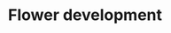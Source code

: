 ---
annotations:
- type: Pathway Ontology
  value: signaling pathway
- type: Pathway Ontology
  value: signaling pathway pertinent to development
authors:
- MartijnVanIersel
- Pjaiswal
- MaintBot
- Khanspers
- AlexanderPico
- Eweitz
description: Based on a boolean genetic model of floral tissue development.
last-edited: 2021-05-19
organisms:
- Arabidopsis thaliana
redirect_from:
- /index.php/Pathway:WP618
- /instance/WP618
schema-jsonld:
- '@context': https://schema.org/
  '@id': https://wikipathways.github.io/pathways/WP618.html
  '@type': Dataset
  creator:
    '@type': Organization
    name: WikiPathways
  description: Based on a boolean genetic model of floral tissue development.
  keywords:
  - CLF
  - WUS
  - B = AP3
  - AP2
  - TFL1
  - AG
  - SEP-1
  - LUG
  - FT
  - SEP-2
  - C = AG
  - UFO
  - A = AP1
  - EMF1
  - PI
  - SEP-3
  - AP1
  - LFY
  - FUL
  - AP3
  license: CC0
  name: Flower development
seo: CreativeWork
title: Flower development
wpid: WP618
---